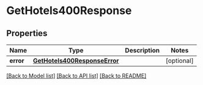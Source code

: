 # GetHotels400Response

## Properties
Name | Type | Description | Notes
------------ | ------------- | ------------- | -------------
**error** | [**GetHotels400ResponseError**](GetHotels400ResponseError.md) |  | [optional] 

[[Back to Model list]](../README.md#documentation-for-models) [[Back to API list]](../README.md#documentation-for-api-endpoints) [[Back to README]](../README.md)


